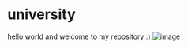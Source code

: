 # university
hello world and welcome to my repository :)
![image](https://github.com/user-attachments/assets/b0f2a7db-5a5d-4615-9f41-4a5b56dfa166)
